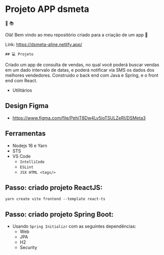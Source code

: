 #  **Projeto APP dsmeta** 
:woman: :books:

Olá! Bem vindo ao meu repositório criado para a criação de um app :wave:

Link: https://dsmeta-aline.netlify.app/

    ## 💻 Projeto

Criado um  app de consulta de vendas, no qual você poderá buscar vendas em um dado intervalo de datas, e poderá notificar via SMS os dados dos melhores vendedores. Construido o back end com Java e Spring, e o front end com React.

- Utilitários

## Design Figma

- https://www.figma.com/file/PehiT8Dw4Lv5ioTSULZeRI/DSMeta3


## Ferramentas
- Nodejs 16 e Yarn
- STS
- VS Code
  - `IntelliCode`
  - `ESLint`
  - `JSX HTML <tags/>`

    
## Passo: criado projeto ReactJS: 
```
yarn create vite frontend --template react-ts
```

## Passo: criado projeto Spring Boot:

- Usando `Spring Initializr` com as seguintes dependências:
  - Web
  - JPA
  - H2
  - Security



